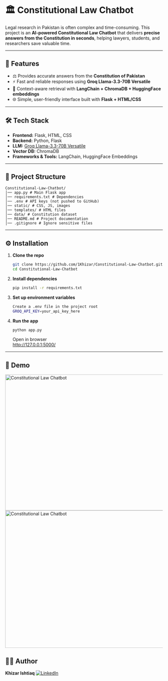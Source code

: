 # 🏛️ Constitutional Law Chatbot  

Legal research in Pakistan is often complex and time-consuming. This project is an **AI-powered Constitutional Law Chatbot** that delivers **precise answers from the Constitution in seconds**, helping lawyers, students, and researchers save valuable time.  

---

## 🚀 Features  
- ⚖️ Provides accurate answers from the **Constitution of Pakistan**  
- ⚡ Fast and reliable responses using **Groq Llama-3.3-70B Versatile**  
- 🔎 Context-aware retrieval with **LangChain + ChromaDB + HuggingFace embeddings**  
- 🌐 Simple, user-friendly interface built with **Flask + HTML/CSS**  

---

## 🛠️ Tech Stack  

- **Frontend:** Flask, HTML, CSS  
- **Backend:** Python, Flask  
- **LLM:** [Groq Llama-3.3-70B Versatile](https://groq.com)  
- **Vector DB:** ChromaDB  
- **Frameworks & Tools:** LangChain, HuggingFace Embeddings  

---

## 📂 Project Structure  
```
Constitutional-Law-Chatbot/
│── app.py # Main Flask app
│── requirements.txt # Dependencies
│── .env # API keys (not pushed to GitHub)
│── static/ # CSS, JS, images
│── templates/ # HTML files
│── data/ # Constitution dataset
│── README.md # Project documentation
│── .gitignore # Ignore sensitive files
```

---


## ⚙️ Installation  

1. **Clone the repo**  
   ```bash
   git clone https://github.com/1Khizar/Constitutional-Law-Chatbot.git
   cd Constitutional-Law-Chatbot

2. **Install dependencies**
     ```bash
   pip install -r requirements.txt

4. **Set up environment variables**
    ```bash
   Create a .env file in the project root
   GROQ_API_KEY=your_api_key_here

5. **Run the app**
    ```bash
    python app.py
    ```

    Open in browser  
    http://127.0.0.1:5000/


---

## 📸 Demo  

<img width="702" height="435" alt="Constitutional Law Chatbot" src="https://github.com/user-attachments/assets/f91f12e2-48c4-4f1f-9ec6-095f492e5b5b" />

<img width="673" height="440" alt="Constitutional Law Chatbot" src="https://github.com/user-attachments/assets/4e21992b-c09d-4000-8c4c-3717bbca1eb1" />


## 👨‍💻 Author
**Khizar Ishtiaq**
[![LinkedIn](https://img.shields.io/badge/LinkedIn-Profile-blue?style=flat&logo=linkedin)](https://linkedin.com/in/khizar-ishtiaq-716518315)
